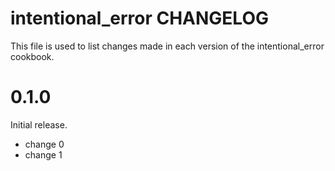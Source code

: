 # intentional_error CHANGELOG

This file is used to list changes made in each version of the intentional_error cookbook.

# 0.1.0

Initial release.

- change 0
- change 1


